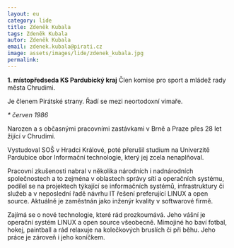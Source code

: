 ```yaml
---
layout: eu
category: lide
title: Zdeněk Kubala
tags: Zdeněk Kubala
autor: Zdeněk Kubala
email: zdenek.kubala@pirati.cz
image: assets/images/lide/zdenek_kubala.jpg
permalink:
---
```


__1. místopředseda KS Pardubický kraj__
Člen komise pro sport a mládež rady města Chrudimi.

Je členem Pirátské strany. Řadí se mezi neortodoxní vimaře.  

_* červen 1986_

Narozen a s občasnými pracovními zastávkami v Brně a Praze přes 28 let žijící v Chrudimi.

Vystudoval SOŠ v Hradci Králové, poté přerušil studium na Univerzitě Pardubice obor Informační technologie, který jej zcela nenaplňoval. 

Pracovní zkušenosti nabral v několika národních i nadnárodních společnostech a to zejména v oblastech správy sítí a operačních systému, podílel se na projektech týkající se informačních systémů, infrastruktury či služeb a v neposlední řadě návrhu IT řešení preferující LINUX a open source. Aktuálně je zaměstnán jako inženýr kvality v softwarové firmě.

Zajímá se o nové technologie, které rád prozkoumává. Jeho vášní je operační systém LINUX a open source všeobecně. Mimojiné ho baví fotbal, hokej, paintball a rád relaxuje na kolečkových bruslích či při běhu. Jeho práce je zároveň i jeho koníčkem. 
